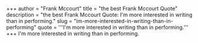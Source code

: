 +++
author = "Frank Mccourt"
title = "the best Frank Mccourt Quote"
description = "the best Frank Mccourt Quote: I'm more interested in writing than in performing."
slug = "im-more-interested-in-writing-than-in-performing"
quote = '''I'm more interested in writing than in performing.'''
+++
I'm more interested in writing than in performing.
